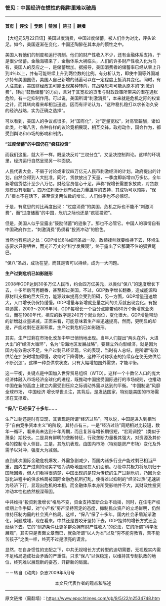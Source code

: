 ### 管见：中国经济在惯性的陷阱里难以破局

---

#### [首页](../../../..?n2534748) &nbsp;|&nbsp; [评论](../../../../../epoch-comment?n2534748) &nbsp;|&nbsp; [专题](../../../../../epoch-special?n2534748) &nbsp;|&nbsp; [禁闻](../../../../../epoch-news?n2534748) &nbsp;|&nbsp; [禁书](../../../../../books?n2534748) &nbsp;|&nbsp; [翻墙](https://github.com/gfw-breaker/nogfw/blob/master/README.md?n2534748)


<div class="post_content" id="artbody" itemprop="articleBody">
 <!-- article content begin -->
 <p>
  【大纪元5月22日讯】美国过度消费，中国过度储蓄，被人们作为对比，评头论足。如今，美国逐渐在变化，中国还陶醉在其本身的惯性之中。
 </p>
 <p>
  美国人有他们的制度和运行机制。他们的财产性收入不少，还有金融体系支持，于是很少储蓄。金融海啸来了，金融体系大祸临头，人们的许多财产性收入化为乌有，美国人的反应之一，是储蓄增加。据报导，美国消费者的储蓄率已经从零上升到4％以上，并有可能继续上升到两位数的比例。有分析认为，即使中国等外国减少持有美国国债，美国人自己新增的储蓄可以在一定程度上抵消其变化。同时，有人注意到，美国财经政策可能出现某种转向，其战略思考可能从原本的“刺激消费”，转向“鼓励储蓄”的方向，且对于其宽松的货币与财政政策所带来的潜在通胀危险，有一定抑制作用。可以说，美国所谓“刺激消费”，本来就是危机之际的权宜之计，而其转向看来却相当迅速，因而有评论认为，“这种稳扎稳打以求长治久安的经济战略，实为正确之选择”。
 </p>
 <p>
  可以看到，美国人的争议点很多，对“国有化”，对“定量宽松”，对高管薪酬，诸如此类，七嘴八舌，各种各样的议论竟相展现，相互交锋。政府动作，国会作为，都受到舆论和市场的影响和制约。
 </p>
 <p>
  <b>
   “过度储蓄”的中国仍在“疯狂投资”
  </b>
 </p>
 <p>
  而我们这里，就大不一样，既坚决反对“三权分立”，又坚决控制舆论。这样的环境里，经济运行自然呈现另一种面貌。
 </p>
 <p>
  人民代表大会，不屑于讨论或审议四万亿元人民币刺激经济的计划。政府提出的计划，自然会得到人大批准。同时，贷款放出了天量，一季度即新增四万多亿，全年新增信贷估计至少八万亿，财经官员信心十足，声称“保增长需要多放款，对贷款规模没有限额”。四万亿刺激计划有如此力量雄厚的支持，其成功可以预期，“保八”根本不在话下，甚至恢复两位数的增长，人们似乎也不必惊讶。
 </p>
 <p>
  于是，有意思的对比再度出现︰“过度消费”的美国，危机之际也不能不“刺激消费”，而“过度储蓄”的中国，危机之际也还是“疯狂投资”。
 </p>
 <p>
  但是，美国人似乎显露出“鼓励储蓄”的迹象了。那也不必管它。中国人的事情自有中国政府作主，“刺激消费”仍须看“投资冲动”的脸色。
 </p>
 <p>
  当然也有尴尬之处︰GDP增长8％如同圣战一般，政绩挂帅就要维持下去，环境生态要求只得牺牲，而光芒万丈的“科学发展观”，终于露出了它那藏不住的狐狸尾巴。
 </p>
 <p>
  “保八”圣战，成功在望，而其是否可以持续，成为一大问题。
 </p>
 <p>
  <b>
   生产过剩危机已如影随形
  </b>
 </p>
 <p>
  2008年GDP达到30多万亿人民币，约合四万亿美元，以类似“保八”的速度增长下去，十多年后可再翻番，甚至超过美国。不过，GDP数字增长翻番，造成能源和原材料支撑的巨大压力，能源效率提高会受到阻碍，另一方面，GDP增量迅速增大，人口增长仍保持缓慢，GDP增量与新增就业量之间的关系就出现变化。有报导透露，2003～2006年间，GDP每增长一个百分点能带动80万个新增就业岗位，而在1980年代，相应的数字是240万个就业岗位，变化很大。GDP增量带动的新增就业量递减，正面来看，可能意味着生产率迅速提高，然而，更明显的却是，产能过剩在逐渐积累，生产过剩危机已如影随形。
 </p>
 <p>
  其实，生产过剩在市场化改革中早已悄悄地出现。当年人们提出“两头在外，大进大出”的“经济大循环”，名为“沿海地区发展战略”，要建立外向型经济，就是因为国内有效需求不足，生产过剩已经显现。它的表现，当时有人总结，是所谓“有效供给在扩张时增加得慢，收缩时下降得快，这种不对称状态的持续存在使无效供给不断沉淀”。这样一种总供求状态，只有大幅增加国外需求，才能平衡。
 </p>
 <p>
  这一平衡，关键点是中国加入世界贸易组织（WTO）。这样一个十数亿人口的庞大经济体融入市场经济全球化的进程，既推动中国接受国际通行的市场规则，也推动中国在新的高度上建立内需受到压抑之际调动外需以达到的平衡。“中国制造”风靡全球市场，
  <ok href="https://www.epochtimes.com/gb/tag/%E4%B8%AD%E5%9B%BD%E7%BB%8F%E6%B5%8E.html">
   中国经济
  </ok>
  增长举世关注，其背后，是发达国家，特别是美国的市场需求在支撑着。
 </p>
 <p>
  <b>
   “保八”已经保了十多年……
  </b>
 </p>
 <p>
  生产过剩还是时有显现，其表现是所谓“经济过热”。可以说，中国是进入到相当于“自由竞争资本主义”的阶段，其特点有三。一是“经济过热”周期相对比较短，数年一循环，看来尚未达到十年周期，而且复苏与增长期很短，“宏观调控”（类似于萧条）期较长。二是具有鲜明的垄断特征，行政垄断力量极其强大，对资源及其价格的控制令人侧目。三是，其危机表现，由国内市场（特别是房产市场）变化及外需予以对冲，强度大为减弱。
 </p>
 <p>
  直到此次国际金融危机爆发，外需急剧减少，而国内诸多行业产能过剩已相当严重，国内生产过剩的现实才较为清晰地显现在人们面前。尽管中共极力将危机归于国际因素，但人们看得很清楚，中国出现的是较为传统的生产过剩危机，乃因为全球化进程中的供求格局被国际金融危机所打乱，使得难以抑制的“经济过热”迅速转为经济下行，显现出危机的本相，而金融体系本身所受影响并不大，其财政性投资冲动本性也依然根深蒂固。
 </p>
 <p>
  中共维持“投资刺激增长”格局不变，资金支持垄断企业不动摇，同时，在住宅产权续期上作手脚，对“小产权”房产坚持否定的态度，抑制民众资产的立场鲜明，仍然维持压制内需的社会资产格局。这样，“保八”保了十多年，国内社会矛盾渐渐激化，问题成堆，现在看来，中共还是要咬牙坚持下去，GDP挂帅的增长方式还会延续下去。它的“创造条件让更多群众拥有财产性收入”的说法，它的所谓“科学发展观”，其实只是表面文章而已，就象所谓“以人为本”以及“穷不能穷教育，苦不能苦孩子”之类一样，终究不过是漂亮的谎言。
 </p>
 <p>
  显然，在自身惯性的支配之下，中共无视增长方式转型的迫切需要，无视现实内需不足格局造成社会矛盾的严重性，只求“保八”以保稳定，以维持其专制执政的地位，终究难以展现新的姿态，开辟新的局面。
 </p>
 <p>
  －－转自《动向》杂志2009年5月号
  <font color="#ffffff">
   (http://www.dajiyuan.com)
  </font>
  <br/>
  <center>
   <font class="GY13">
    本文只代表作者的观点和陈述
   </font>
  </center>
 </p>
 <!-- article content end -->
 <div id="below_article_ad">
 </div>
</div>


---

原文链接（需翻墙）：https://www.epochtimes.com/gb/9/5/22/n2534748.htm